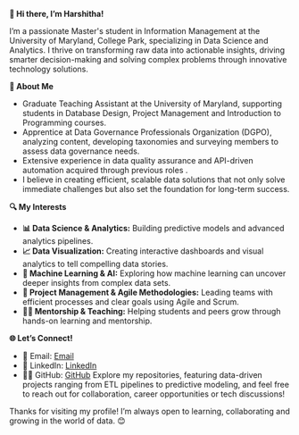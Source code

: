 **👋 Hi there, I’m Harshitha!**

I’m a passionate Master's student in Information Management at the University of Maryland, College Park, specializing in Data Science and Analytics. I thrive on transforming raw data into actionable insights, driving smarter decision-making and solving complex problems through innovative technology solutions.

**🌟 About Me**

- Graduate Teaching Assistant at the University of Maryland, supporting students in Database Design, Project Management and Introduction to Programming courses.
- Apprentice at Data Governance Professionals Organization (DGPO), analyzing content, developing taxonomies and surveying members to assess data governance needs.
- Extensive experience in data quality assurance and API-driven automation acquired through previous roles .
- I believe in creating efficient, scalable data solutions that not only solve immediate challenges but also set the foundation for long-term success.

**🔍 My Interests**

- **📊 Data Science & Analytics:** Building predictive models and advanced analytics pipelines.
- **📈 Data Visualization:** Creating interactive dashboards and visual analytics to tell compelling data stories.
- **🤖 Machine Learning & AI:** Exploring how machine learning can uncover deeper insights from complex data sets.
- **📅 Project Management & Agile Methodologies:** Leading teams with efficient processes and clear goals using Agile and Scrum.
- **👩‍🏫 Mentorship & Teaching:** Helping students and peers grow through hands-on learning and mentorship.

**🌐 Let’s Connect!**

- 📧 Email: [Email](harshi07@umd.edu)
- 💼 LinkedIn: [LinkedIn](http://www.linkedin.com/in/harshitha-ramachandra/)
- 👨‍💻 GitHub: [GitHub](https://github.com/hramac?tab=repositories) Explore my repositories, featuring data-driven projects ranging from ETL pipelines to predictive modeling, and feel free to reach out for collaboration, career opportunities or tech discussions!

Thanks for visiting my profile! I’m always open to learning, collaborating and growing in the world of data. 😊
